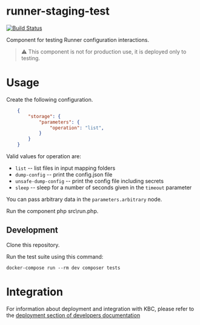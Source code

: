 # runner-staging-test

[![Build Status](https://travis-ci.com/keboola/runner-config-test.svg?branch=master)](https://travis-ci.com/keboola/runner-config-test)

Component for testing Runner configuration interactions. 
> :warning: This component is not for production use, it is deployed only to testing.

# Usage
Create the following configuration.

```json
    {             
        "storage": {
            "parameters": {
                "operation": "list",
            }
        }
    }
```

Valid values for operation are:
- `list` -- list files in input mapping folders
- `dump-config` -- print the config.json file
- `unsafe-dump-config` -- print the config file including secrets 
- `sleep` -- sleep for a number of seconds given in the `timeout` parameter

You can pass arbitrary data in the `parameters.arbitrary` node.

Run the component php src\run.php.

## Development
 
Clone this repository.

Run the test suite using this command:

```
docker-compose run --rm dev composer tests
```
 
# Integration

For information about deployment and integration with KBC, please refer to the [deployment section of developers documentation](https://developers.keboola.com/extend/component/deployment/) 
